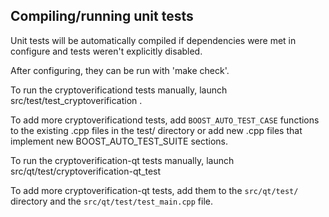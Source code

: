 Compiling/running unit tests
------------------------------------

Unit tests will be automatically compiled if dependencies were met in configure
and tests weren't explicitly disabled.

After configuring, they can be run with 'make check'.

To run the cryptoverificationd tests manually, launch src/test/test_cryptoverification .

To add more cryptoverificationd tests, add `BOOST_AUTO_TEST_CASE` functions to the existing
.cpp files in the test/ directory or add new .cpp files that
implement new BOOST_AUTO_TEST_SUITE sections.

To run the cryptoverification-qt tests manually, launch src/qt/test/cryptoverification-qt_test

To add more cryptoverification-qt tests, add them to the `src/qt/test/` directory and
the `src/qt/test/test_main.cpp` file.
